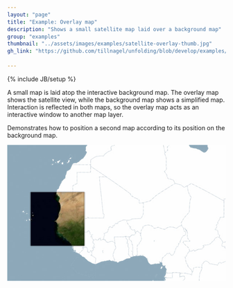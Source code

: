 ```yaml
---
layout: "page"
title: "Example: Overlay map"
description: "Shows a small satellite map laid over a background map"
group: "examples"
thumbnail: "../assets/images/examples/satellite-overlay-thumb.jpg"
gh_link: "https://github.com/tillnagel/unfolding/blob/develop/examples/de/fhpotsdam/unfolding/examples/multi/overlay/SatelliteOverlayApp.java"

---
```


{% include JB/setup %}

A small map is laid atop the interactive background map. The overlay map shows the satellite view, while the background map shows a simplified map. Interaction is reflected in both maps, so the overlay map acts as an interactive window to another map layer.

Demonstrates how to position a second map according to its position on the background map.

![Overlay map atop background map](../assets/images/examples/satellite-overlay.jpg)

